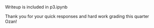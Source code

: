 Writeup is included in p3.ipynb

Thank you for your quick responses and hard work grading this quarter Ozan!